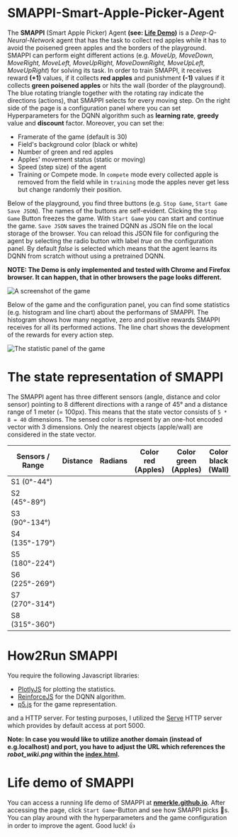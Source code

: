 # SMAPPI-Smart-Apple-Picker-Agent

The **SMAPPI** (Smart Apple Picker) Agent **(see: [Life Demo](https://nmerkle.github.io))** is a *Deep-Q-Neural-Network* agent that has the task to collect red apples while it has to avoid the poisened green apples and the borders of the playground. SMAPPI can perform eight different actions (e.g. *MoveUp, MoveDown, MoveRight, MoveLeft, MoveUpRight, MoveDownRight, MoveUpLeft, MoveUpRight*) for solving its task. In order to train SMAPPI, it receives reward **(+1)** values, if it collects **red apples** and punishment **(-1)** values if it collects **green poisened apples** or hits the wall (border of the playground). The blue rotating triangle together with the rotating ray indicate the directions (actions), that SMAPPI selects for every moving step. On the right side of the page is a configuration panel where you can set Hyperparameters for the DQNN algorithm such as **learning rate**, **greedy** value and **discount** factor. Moreover, you can set the: 
* Framerate of the game (default is 30)
* Field's background color (black or white)
* Number of green and red apples
* Apples' movement status (static or moving)
* Speed (step size) of the agent
* Training or Compete mode. In ``compete`` mode every collected apple is removed from the field while in ``training`` mode the apples never get less but change randomly their position.

Below of the playground, you find three buttons (e.g. ``Stop Game``, ``Start Game`` ``Save JSON``). The names of the buttons are self-evident. Clicking the ``Stop Game`` Button freezes the game. With ``Start Game`` you can start and continue the game. ``Save JSON`` saves the trained DQNN as JSON file on the local storage of the browser. You can reload this JSON file for configuring the agent by selecting the radio button with label *true*  on the configuration panel. By default *false* is selected which means that the agent learns its DQNN from scratch without using a pretrained DQNN.

**NOTE: The Demo is only implemented and tested with Chrome and Firefox browser. It can happen, that in other browsers the page looks different.**

![A screenshot of the game](https://github.com/nmerkle/SMAPPI-Smart-Apple-Picker-Agent/blob/master/screenshot1.png "Screenshot of the SMAPPI game.")

Below of the game and the configuration panel, you can find some statistics (e.g. histogram and line chart) about the performans of SMAPPI. The histogram shows how many negative, zero and positive rewards SMAPPI receives for all its performed actions. The line chart shows the development of the rewards for every action step. 

![The statistic panel of the game](https://github.com/nmerkle/SMAPPI-Smart-Apple-Picker-Agent/blob/master/screenshot2.png "Screenshot of the SMAPPI game.")

# The state representation of SMAPPI
The SMAPPI agent has three different sensors (angle, distance and color sensor) pointing to 8 different directions with a range of 45° and a distance range of 1 meter (= 100px). This means that the state vector consists of ``5 * 8 = 40`` dimensions. The sensed color is represent by an one-hot encoded vector with 3 dimensions. Only the nearest objects (apple/wall) are considered in the state vector.

| Sensors / Range | Distance | Radians | Color red (Apples) | Color green (Apples) | Color black (Wall) |
|-----------------|----------|---------|--------------------|----------------------|--------------------|
| S1 (0°-44°)     |          |         |                    |                      |                    |
| S2 (45°-89°)    |          |         |                    |                      |                    |
| S3 (90°-134°)   |          |         |                    |                      |                    |
| S4 (135°-179°)  |          |         |                    |                      |                    |
| S5 (180°-224°)  |          |         |                    |                      |                    |
| S6 (225°-269°)  |          |         |                    |                      |                    |
| S7 (270°-314°)  |          |         |                    |                      |                    |
| S8 (315°-360°)  |          |         |                    |                      |                    |

# How2Run SMAPPI
You require the following Javascript libraries:
* [PlotlyJS](https://github.com/plotly/plotly.js/) for plotting the statistics.
* [ReinforceJS](https://github.com/karpathy/reinforcejs) for the DQNN algorithm.
* [p5.js](https://github.com/processing/p5.js) for the game representation.

and a HTTP server. For testing purposes, I utilized the [Serve](https://github.com/zeit/serve) HTTP server which provides by default access at port 5000. 

**Note: In case you would like to utilize another domain (instead of e.g.localhost) and port, you have to adjust the URL which references the *robot_wiki.png* within the [index.html](https://github.com/nmerkle/nmerkle.github.io/blob/master/index.html).**

# Life demo of SMAPPI
You can access a running life demo of SMAPPI at **[nmerkle.github.io](https://nmerkle.github.io)**. After accessing the page, click ``Start Game``-Button and see how SMAPPI picks :apple:s. You can play around with the hyperparameters and the game configuration in order to improve the agent. Good luck! :+1:
